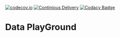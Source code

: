 [![codecov.io](https://codecov.io/gh/loustler/data-fractory/branch/main/graph/badge.svg?branch=main)](https://codecov.io/gh/loustler/data-fractory?branch=main)
[![Continious Delivery](https://github.com/gitbucket/gitbucket/workflows/build/badge.svg?branch=main)](https://github.com/loustler/data-factory/actions?query=workflow%3A%22Continious+Delivery%22)
[![Codacy Badge](https://app.codacy.com/project/badge/Grade/db788702f42a440ba338dbc9f58a69ae)](https://www.codacy.com/gh/loustler/data-fractory/dashboard?utm_source=github.com&amp;utm_medium=referral&amp;utm_content=loustler/data-fractory&amp;utm_campaign=Badge_Grade)
# Data PlayGround
